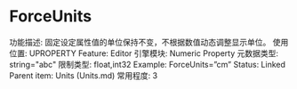 # ForceUnits

功能描述: 固定设定属性值的单位保持不变，不根据数值动态调整显示单位。
使用位置: UPROPERTY
Feature: Editor
引擎模块: Numeric Property
元数据类型: string="abc"
限制类型: float,int32
Example: ForceUnits=”cm”
Status: Linked
Parent item: Units (Units.md)
常用程度: 3